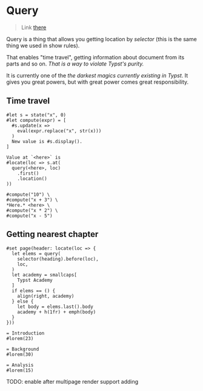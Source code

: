 # Query

> Link [there](https://typst.app/docs/reference/meta/query/)

Query is a thing that allows you getting location by _selector_ (this is the same thing we used in show rules).

That enables "time travel", getting information about document from its parts and so on. _That is a way to violate Typst's purity._

It is currently one of the _the darkest magics currently existing in Typst_. It gives you great powers, but with great power comes great responsibility.

## Time travel

```typ
#let s = state("x", 0)
#let compute(expr) = [
  #s.update(x =>
    eval(expr.replace("x", str(x)))
  )
  New value is #s.display().
]

Value at `<here>` is
#locate(loc => s.at(
  query(<here>, loc)
    .first()
    .location()
))

#compute("10") \
#compute("x + 3") \
*Here.* <here> \
#compute("x * 2") \
#compute("x - 5")
```

## Getting nearest chapter

```typ-norender
#set page(header: locate(loc => {
  let elems = query(
    selector(heading).before(loc),
    loc,
  )
  let academy = smallcaps[
    Typst Academy
  ]
  if elems == () {
    align(right, academy)
  } else {
    let body = elems.last().body
    academy + h(1fr) + emph(body)
  }
}))

= Introduction
#lorem(23)

= Background
#lorem(30)

= Analysis
#lorem(15)
```

TODO: enable after multipage render support adding